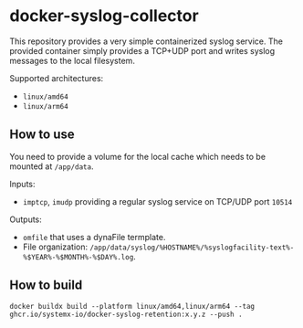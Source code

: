 # docker-syslog-collector
This repository provides a very simple containerized syslog service.
The provided container simply provides a TCP+UDP port and writes syslog messages to the local filesystem.

Supported architectures:
* `linux/amd64`
* `linux/arm64`

## How to use
You need to provide a volume for the local cache which needs to be mounted at `/app/data`.

Inputs:
* `imptcp`, `imudp` providing a regular syslog service on TCP/UDP port `10514`

Outputs:
* `omfile` that uses a dynaFile termplate.
* File organization: `/app/data/syslog/%HOSTNAME%/%syslogfacility-text%-%$YEAR%-%$MONTH%-%$DAY%.log`.

## How to build
`docker buildx build --platform linux/amd64,linux/arm64 --tag ghcr.io/systemx-io/docker-syslog-retention:x.y.z --push .`
